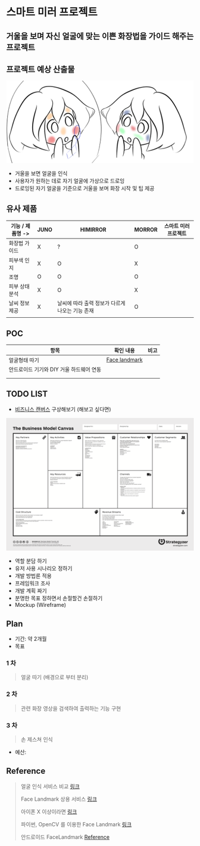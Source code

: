# 스마트 미러 프로젝트
거울을 보며 자신 얼굴에 맞는 이쁜 화장법을 가이드 해주는 프로젝트
------------

## 프로젝트 예상 산출물

<img src="img/prototype.png">

- 거울을 보면 얼굴을 인식
- 사용자가 원하는 데로 자기 얼굴에 가상으로 드로잉
- 드로잉된 자기 얼굴을 기준으로 거울을 보며 화장 시작 및 팁 제공

## 유사 제품

| 기능 / 제품명 ->  | JUNO  | HIMIRROR  | MORROR  | 스마트 미러 프로젝트  |
|---|---|---|---|---|
| 화장법 가이드  | X  | ?  | O  |   |
| 피부색 인지  | X  | O  | X  |   |
| 조명  | O  | O  | O  |   |
| 피부 상태 분석  | X  | O  | X  |   |
| 날씨 정보 제공  | X  | 날씨에 따라 출력 정보가 다르게 나오는 기능 존재  | O  |   |
|   |   |   |   |   |

## POC

| 항목  | 확인 내용  | 비고  |
|---|---|---|
| 얼굴형태 따기 | [Face landmark](https://docs.opencv.org/3.4/d2/d42/tutorial_face_landmark_detection_in_an_image.html)  |   |
| 안드로이드 기기와 DIY 거울 하드웨어 연동  |   |   |
|   |   |   |
|   |   |   |

## TODO LIST

- [비즈니스 캔버스](http://blog.naver.com/PostView.nhn?blogId=whyble&logNo=220650085873) 구상해보기 (해보고 싶다면)

<img src="img/BMC.png">

- 역할 분담 하기
- 유저 사용 시나리오 정하기
- 개발 방법론 적용
- 프레임워크 조사
- 개발 계획 짜기
- 분명한 목표 정하면서 손절할건 손절하기
- Mockup (Wireframe)

## Plan

- 기간: 약 2개월
- 목표
### 1 차

> 얼굴 따기 (배경으로 부터 분리)

### 2 차

> 관련 화장 영상을 검색하여 출력하는 기능 구현

### 3 차

> 손 제스쳐 인식

- 예산: 

## Reference

> 얼굴 인식 서비스 비교 [링크](https://www.kairos.com/blog/face-recognition-kairos-vs-microsoft-vs-google-vs-amazon-vs-opencv)
> 
> Face Landmark 상용 서비스 [링크](https://www.faceplusplus.com/landmarks/#demo)
>
> 아이폰 X 이상이라면 [링크](https://blogs.unity3d.com/kr/2017/12/03/create-your-own-animated-emojis-with-unity/)
>
> 파이썬, OpenCV 를 이용한 Face Landmark [링크](https://www.pyimagesearch.com/2017/04/03/facial-landmarks-dlib-opencv-python/)
>
> 안드로이드 FaceLandmark [Reference](https://webnautes.tistory.com/1229)
